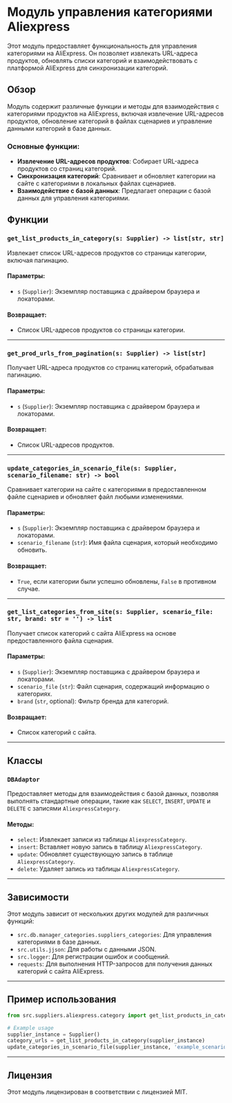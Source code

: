 # Модуль управления категориями Aliexpress

Этот модуль предоставляет функциональность для управления категориями на AliExpress. Он позволяет извлекать URL-адреса продуктов, обновлять списки категорий и взаимодействовать с платформой AliExpress для синхронизации категорий.

## Обзор

Модуль содержит различные функции и методы для взаимодействия с категориями продуктов на AliExpress, включая извлечение URL-адресов продуктов, обновление категорий в файлах сценариев и управление данными категорий в базе данных.

### Основные функции:
- **Извлечение URL-адресов продуктов**: Собирает URL-адреса продуктов со страниц категорий.
- **Синхронизация категорий**: Сравнивает и обновляет категории на сайте с категориями в локальных файлах сценариев.
- **Взаимодействие с базой данных**: Предлагает операции с базой данных для управления категориями.
  

## Функции

### `get_list_products_in_category(s: Supplier) -> list[str, str]`
Извлекает список URL-адресов продуктов со страницы категории, включая пагинацию.

#### Параметры:
- `s` (`Supplier`): Экземпляр поставщика с драйвером браузера и локаторами.

#### Возвращает:
- Список URL-адресов продуктов со страницы категории.

---

### `get_prod_urls_from_pagination(s: Supplier) -> list[str]`
Получает URL-адреса продуктов со страниц категорий, обрабатывая пагинацию.

#### Параметры:
- `s` (`Supplier`): Экземпляр поставщика с драйвером браузера и локаторами.

#### Возвращает:
- Список URL-адресов продуктов.

---

### `update_categories_in_scenario_file(s: Supplier, scenario_filename: str) -> bool`
Сравнивает категории на сайте с категориями в предоставленном файле сценариев и обновляет файл любыми изменениями.

#### Параметры:
- `s` (`Supplier`): Экземпляр поставщика с драйвером браузера и локаторами.
- `scenario_filename` (`str`): Имя файла сценария, который необходимо обновить.

#### Возвращает:
- `True`, если категории были успешно обновлены, `False` в противном случае.

---

### `get_list_categories_from_site(s: Supplier, scenario_file: str, brand: str = '') -> list`
Получает список категорий с сайта AliExpress на основе предоставленного файла сценария.

#### Параметры:
- `s` (`Supplier`): Экземпляр поставщика с драйвером браузера и локаторами.
- `scenario_file` (`str`): Файл сценария, содержащий информацию о категориях.
- `brand` (`str`, optional): Фильтр бренда для категорий.

#### Возвращает:
- Список категорий с сайта.

---

## Классы

### `DBAdaptor`
Предоставляет методы для взаимодействия с базой данных, позволяя выполнять стандартные операции, такие как `SELECT`, `INSERT`, `UPDATE` и `DELETE` с записями `AliexpressCategory`.

#### Методы:
- `select`: Извлекает записи из таблицы `AliexpressCategory`.
- `insert`: Вставляет новую запись в таблицу `AliexpressCategory`.
- `update`: Обновляет существующую запись в таблице `AliexpressCategory`.
- `delete`: Удаляет запись из таблицы `AliexpressCategory`.

---

## Зависимости

Этот модуль зависит от нескольких других модулей для различных функций:

- `src.db.manager_categories.suppliers_categories`: Для управления категориями в базе данных.
- `src.utils.jjson`: Для работы с данными JSON.
- `src.logger`: Для регистрации ошибок и сообщений.
- `requests`: Для выполнения HTTP-запросов для получения данных категорий с сайта AliExpress.

---

## Пример использования

```python
from src.suppliers.aliexpress.category import get_list_products_in_category, update_categories_in_scenario_file

# Example usage
supplier_instance = Supplier()
category_urls = get_list_products_in_category(supplier_instance)
update_categories_in_scenario_file(supplier_instance, 'example_scenario.json')
```

---

## Лицензия

Этот модуль лицензирован в соответствии с лицензией MIT.